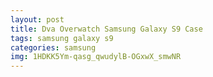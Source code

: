 ```yaml
---
layout: post
title: Dva Overwatch Samsung Galaxy S9 Case
tags: samsung galaxy s9
categories: samsung
img: 1HDKK5Ym-qasg_qwudylB-OGxwX_smwNR
---
```

